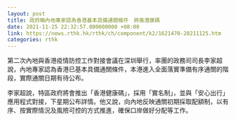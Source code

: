 ```yaml
---
layout: post
title: 政府稱內地專家認為香港基本具備通關條件　將推港康碼
date: 2021-11-25 22:32:57.000000000 +08:00
link: https://news.rthk.hk/rthk/ch/component/k2/1621470-20211125.htm
categories: rthk
---
```


第二次內地與香港疫情防控工作對接會議在深圳舉行，率團的政務司司長李家超說，內地專家認為香港已基本具備通關條件，本港進入全面落實準備有序通關的階段，實際通關日期有待公布。

李家超說，特區政府將會推出「香港健康碼」，採用「實名制」，並與「安心出行」應用程式對接，下星期公布詳情。他又說，向內地反映通關初期採取配額制，以有序、按實際情況及風險可控的方式推進，確保口岸做好分配等工作。
